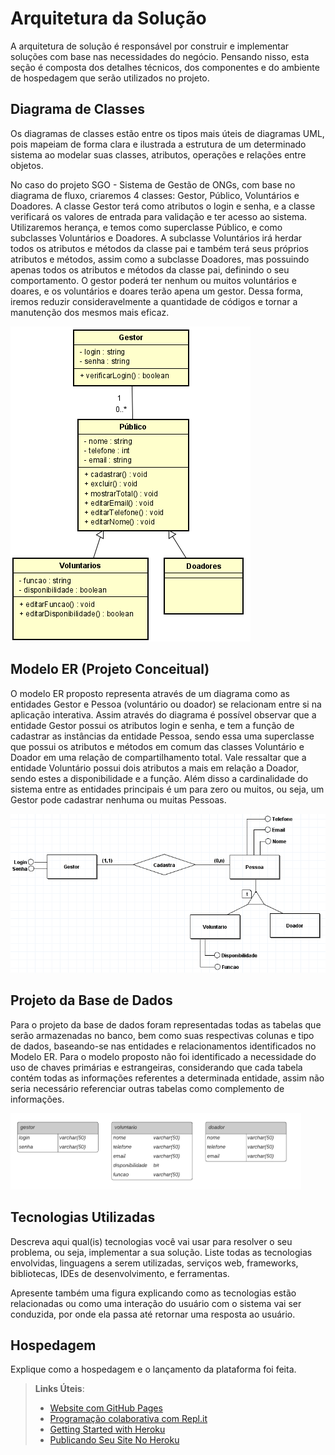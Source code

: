 # Arquitetura da Solução

A arquitetura de solução é responsável por construir e implementar soluções com base nas necessidades do negócio. Pensando nisso, esta seção é composta dos detalhes técnicos, dos componentes e do ambiente de hospedagem que serão utilizados no projeto.

## Diagrama de Classes

Os diagramas de classes estão entre os tipos mais úteis de diagramas UML, pois mapeiam de forma clara e ilustrada a estrutura de um determinado sistema ao modelar suas classes, atributos, operações e relações entre objetos.

No caso do projeto SGO - Sistema de Gestão de ONGs, com base no diagrama de fluxo, criaremos 4 classes: Gestor, Público, Voluntários e Doadores. A classe Gestor terá como atributos o login e senha, e a classe verificará os valores de entrada para validação e ter acesso ao sistema. Utilizaremos herança, e temos como superclasse Público, e como subclasses Voluntários e Doadores. A subclasse Voluntários irá herdar todos os atributos e métodos da classe pai e também terá seus próprios atributos e métodos, assim como a subclasse Doadores, mas possuindo apenas todos os atributos e métodos da classe pai, definindo o seu comportamento. O gestor poderá ter nenhum ou muitos voluntários e doares, e os voluntários e doares terão apena um gestor. Dessa forma, iremos reduzir consideravelmente a quantidade de códigos e tornar a manutenção dos mesmos mais eficaz.

![Diagrama de Classes](img/diagrama-de-classe.png)

## Modelo ER (Projeto Conceitual)

O modelo ER proposto representa através de um diagrama como as entidades Gestor e Pessoa (voluntário ou doador) se relacionam entre si na aplicação interativa. Assim através do diagrama é possível observar que a entidade Gestor possui os atributos login e senha, e tem a função de cadastrar as instâncias da entidade Pessoa, sendo essa uma superclasse que possui os atributos e métodos em comum das classes Voluntário e Doador em uma relação de compartilhamento total. Vale ressaltar que a entidade Voluntário possui dois atributos a mais em relação a Doador, sendo estes a disponibilidade e a função. Além disso a cardinalidade do sistema entre as entidades principais é um para zero ou muitos, ou seja, um Gestor pode cadastrar nenhuma ou muitas Pessoas.

![Modelo ER](img/modelo-ER.png)

## Projeto da Base de Dados

Para o projeto da base de dados foram representadas todas as tabelas que serão armazenadas no banco, bem como suas respectivas colunas e tipo de dados, baseando-se nas entidades e relacionamentos identificados no Modelo ER. Para o modelo proposto não foi identificado a necessidade do uso de chaves primárias e estrangeiras, considerando que cada tabela contém todas as informações referentes a determinada entidade, assim não seria necessário referenciar outras tabelas como complemento de informações.

![Projeto da Base de Dados](img/projeto-base-de-dados.png)

## Tecnologias Utilizadas

Descreva aqui qual(is) tecnologias você vai usar para resolver o seu problema, ou seja, implementar a sua solução. Liste todas as tecnologias envolvidas, linguagens a serem utilizadas, serviços web, frameworks, bibliotecas, IDEs de desenvolvimento, e ferramentas.

Apresente também uma figura explicando como as tecnologias estão relacionadas ou como uma interação do usuário com o sistema vai ser conduzida, por onde ela passa até retornar uma resposta ao usuário.

## Hospedagem

Explique como a hospedagem e o lançamento da plataforma foi feita.

> **Links Úteis**:
>
> - [Website com GitHub Pages](https://pages.github.com/)
> - [Programação colaborativa com Repl.it](https://repl.it/)
> - [Getting Started with Heroku](https://devcenter.heroku.com/start)
> - [Publicando Seu Site No Heroku](http://pythonclub.com.br/publicando-seu-hello-world-no-heroku.html)
